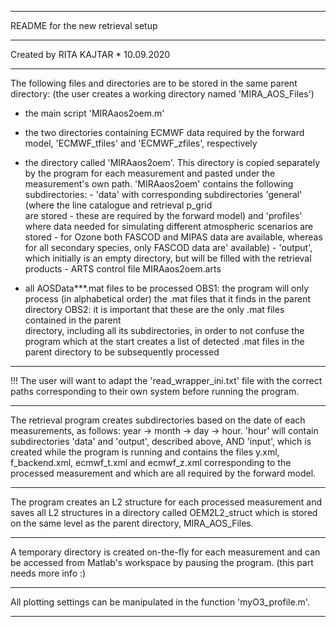 ***********************************
README for the new retrieval setup
***********************************

Created by RITA KAJTAR * 10.09.2020 

***********************************

The following files and directories are to be stored in the same parent directory:
(the user creates a working directory named 'MIRA_AOS_Files') 

- the main script 'MIRAaos2oem.m' 

- the two directories containing ECMWF data required by the forward model, 'ECMWF_tfiles'
  and 'ECMWF_zfiles', respectively 

- the directory called 'MIRAaos2oem'. This directory is copied separately by the program for 
  each measurement and pasted under the measurement's own path. 'MIRAaos2oem' 
  contains the following subdirectories: - 'data' with corresponding subdirectories 
                                           'general' (where the line catalogue and retrieval p_grid  
                                            are stored - these are required by the forward model) and 
                                           'profiles' where data needed for simulating different 
                                            atmospheric scenarios are stored - for Ozone both FASCOD 
                                            and MIPAS data are available, whereas for all secondary 
                                            species, only FASCOD data are' available)
                                         - 'output', which initially is an empty directory, but will 
                                            be filled with the retrieval products
                                         -  ARTS control file MIRAaos2oem.arts

- all AOSData***.mat files to be processed 
	OBS1: the program will only process (in alphabetical order) the .mat files
	      that it finds in the parent directory
	OBS2: it is important that these are the only .mat files contained in the parent  
              directory, including all its subdirectories, in order to not confuse the 
              program which at the start creates a list of detected .mat files in the 
              parent directory to be subsequently processed

**********************************

!!! The user will want to adapt the 'read_wrapper_ini.txt' file with the correct paths corresponding 
to their own system before running the program. 

**********************************

The retrieval program creates subdirectories based on the date of each measurements, as follows: 
year -> month -> day -> hour. 
'hour' will contain subdirectories 'data' and 'output', described above, AND 'input', which is created 
while the program is running and contains the files y.xml, f_backend.xml, ecmwf_t.xml and ecmwf_z.xml 
corresponding to the processed measurement and which are all required by the forward model. 

********************************** 

The program creates an L2 structure for each processed measurement and saves all L2 structures
in a directory called OEM2L2_struct which is stored on the same level as the parent directory, 
MIRA_AOS_Files. 

********************************** 

A temporary directory is created on-the-fly for each measurement and can be accessed from Matlab's workspace 
by pausing the program. (this part needs more info :)

********************************** 

All plotting settings can be manipulated in the function 'myO3_profile.m'. 

********************************** 
